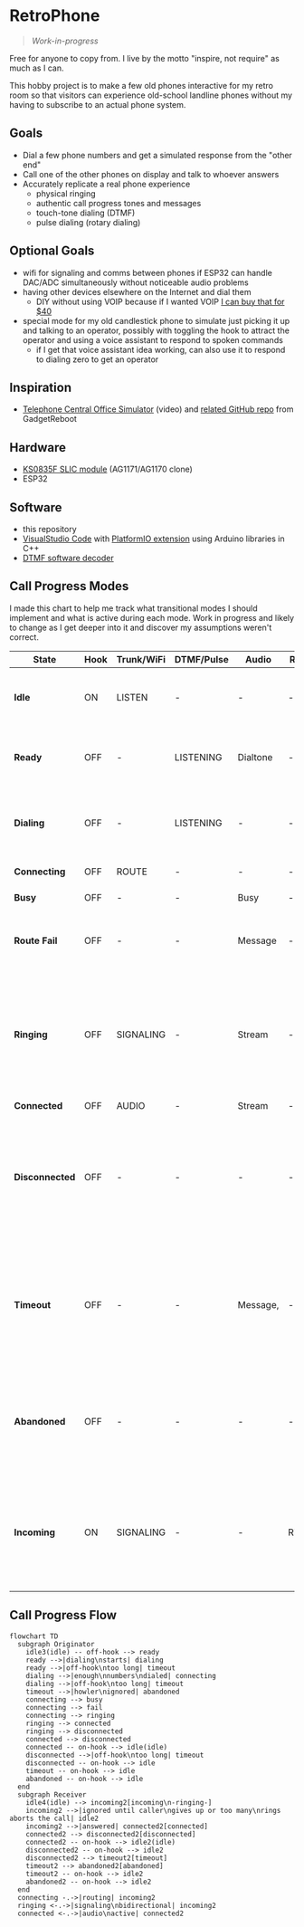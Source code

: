# RetroPhone

>*Work-in-progress*

Free for anyone to copy from. I live by the motto "inspire, not require" as much as I can.

This hobby project is to make a few old phones interactive for my retro room so that visitors can experience old-school landline phones without my having to subscribe to an actual phone system. 

## Goals
* Dial a few phone numbers and get a simulated response from the "other end"
* Call one of the other phones on display and talk to whoever answers
* Accurately replicate a real phone experience
  * physical ringing
  * authentic call progress tones and messages
  * touch-tone dialing (DTMF)
  * pulse dialing (rotary dialing)

## Optional Goals
* wifi for signaling and comms between phones if ESP32 can handle DAC/ADC simultaneously without noticeable audio problems
* having other devices elsewhere on the Internet and dial them 
  * DIY without using VOIP because if I wanted VOIP [I can buy that for $40](https://a.co/d/4o4eVzs)
* special mode for my old candlestick phone to simulate just picking it up and talking to an operator, possibly with toggling the hook to attract the operator and using a voice assistant to respond to spoken commands
  * if I get that voice assistant idea working, can also use it to respond to dialing zero to get an operator

## Inspiration
* [Telephone Central Office Simulator](https://youtu.be/qM0ZhSyA6Jw) (video) and [related GitHub repo](https://github.com/GadgetReboot/misc_file_bin/tree/master/2022_11/Telephone_Central_Office_wip) from GadgetReboot

## Hardware
* [KS0835F SLIC module](https://www.youtube.com/redirect?event=video_description&redir_token=QUFFLUhqbEtxcHQ2MnVEQ3c2ZXVjNHRtZW82Tk1JSS1UUXxBQ3Jtc0ttV0g1ZlFleXBXV0JRbVJTbldEbW12X2JVQ0ZJcEJ0NG44ck94cUtmeEowY2xuNi1QSEQwbzFzYmo1cDdGLTFWNHR4QmpVbS0yNlRvdWFYeEN4b3JUcnFYZnN3SWkwUGRmSmI4UDNFSDE3R1Rlb0Iycw&q=https%3A%2F%2Fs.click.aliexpress.com%2Fe%2F_DFeMKoP&v=qM0ZhSyA6Jw) (AG1171/AG1170 clone)
* ESP32

## Software
* this repository
* [VisualStudio Code](https://code.visualstudio.com/) with [PlatformIO extension](https://platformio.org/?utm_source=platformio&utm_medium=piohome) using Arduino libraries in C++
* [DTMF software decoder](https://github.com/Adrianotiger/phoneDTMF)

## Call Progress Modes
I made this chart to help me track what transitional modes I should implement and what is active during each mode. Work in progress and likely to change as I get deeper into it and discover my assumptions weren't correct.

 **State**        | **Hook** | **Trunk/WiFi** | **DTMF/Pulse** | **Audio**           | **Ringer** | **Website** | **Notes**                                                                                               
------------------|----------|----------------|----------------|---------------------|------------|-------------|---------------------------------------------------------------------------------------------------------
 **Idle**         | ON       | LISTEN         | -              | -                   | -          | ON          | • website active for status, statistics & configuration
 **Ready**        | OFF      | -              | LISTENING      | Dialtone            | -          | -           | • switch to Dialing as soon as first number dialed
 **Dialing**      | OFF      | -              | LISTENING      | -                   | -          | -           | • restart timeout after each dialed number (maybe unnecessary)
 **Connecting**   | OFF      | ROUTE          | -              | -                   | -          | -           | • negotiate connection
 **Busy**         | OFF      | -              | -              | Busy                | -          | -           | • start timeout
 **Route Fail**   | OFF      | -              | -              | Message             | -          | -           | • "number not in service" <br>&bull; start timeout
 **Ringing**      | OFF      | SIGNALING      | -              | Stream              | -          | -           | • must send signaling to keep route alive<br>&bull; receiving end can optionally disconnect if no answer after custom duration
 **Connected**    | OFF      | AUDIO          | -              | Stream              | -          | -           | 
 **Disconnected** | OFF      | -              | -              | -                   | -          | -           | • call audio stream terminated by remote end (ringing or active call)<br>&bull; start timeout in case user fails to hang up
 **Timeout**      | OFF      | -              | -              | Message,            | -          | -           | • left off hook too long unconnected<br>&bull; how long is appropriate for timeout?<br>&bull; "please hang up and try your call again", then play howler
 **Abandoned**    | OFF      | -              | -              | -                   | -          | -           | • gave up waiting for you to hang up, so line is abandoned and services are disabled until back on hook
 **Incoming**     | ON       | SIGNALING      | -              | -                   | Ringing    | -           | • origin end must send repeated or continuous signal to keep route alive; abort call if signaling ends

## Call Progress Flow
```mermaid
flowchart TD
  subgraph Originator
    idle3(idle) -- off-hook --> ready
    ready -->|dialing\nstarts| dialing
    ready -->|off-hook\ntoo long| timeout
    dialing -->|enough\nnumbers\ndialed| connecting
    dialing -->|off-hook\ntoo long| timeout
    timeout -->|howler\nignored| abandoned
    connecting --> busy
    connecting --> fail
    connecting --> ringing
    ringing --> connected
    ringing --> disconnected
    connected --> disconnected
    connected -- on-hook --> idle(idle)
    disconnected -->|off-hook\ntoo long| timeout
    disconnected -- on-hook --> idle
    timeout -- on-hook --> idle
    abandoned -- on-hook --> idle
  end
  subgraph Receiver
    idle4(idle) --> incoming2[incoming\n-ringing-]
    incoming2 -->|ignored until caller\ngives up or too many\nrings aborts the call| idle2
    incoming2 -->|answered| connected2[connected]
    connected2 --> disconnected2[disconnected]
    connected2 -- on-hook --> idle2(idle)
    disconnected2 -- on-hook --> idle2
    disconnected2 --> timeout2[timeout]
    timeout2 --> abandoned2[abandoned]
    timeout2 -- on-hook --> idle2
    abandoned2 -- on-hook --> idle2
  end
  connecting -.->|routing| incoming2
  ringing <-.->|signaling\nbidirectional| incoming2
  connected <-.->|audio\nactive| connected2
```